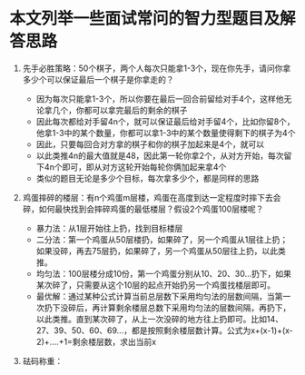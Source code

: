 # 本文列举一些面试常问的智力型题目及解答思路

1. 先手必胜策略：50个棋子，两个人每次只能拿1-3个，现在你先手，请问你拿多少个可以保证最后一个棋子是你拿走的？
    - 因为每次只能拿1-3个，所以你要在最后一回合前留给对手4个，这样他无论拿几个，你都可以拿完最后的剩余的棋子
    - 因此每次都给对手留4n个，就可以保证最后给对手留4个，比如你留8个，他拿1-3中的某个数量，你都可以拿1-3中的某个数量使得剩下的棋子为4个
    - 因此，只要每回合对方拿的棋子和你的棋子加起来是4个，就可以
    - 以此类推4n的最大值就是48，因此第一轮你拿2个，从对方开始，每次留下4n个即可，即从对方这轮开始每轮你俩加起来拿4个
    - 类似的题目无论是多少个目标，每次拿多少个，都是同样的思路

2. 鸡蛋摔碎的楼层：有n个鸡蛋m层楼，鸡蛋在高度到达一定程度时摔下去会碎，如何最快找到会摔碎鸡蛋的最低楼层？假设2个鸡蛋100层楼呢？
    - 暴力法：从1层开始往上扔，找到目标楼层
    - 二分法：第一个鸡蛋从50层楼扔，如果碎了，另一个鸡蛋从1层往上扔；如果没碎，再去75层扔，如果碎了，另一个鸡蛋从50层往上扔，以此类推。
    - 均匀法：100层楼分成10份，第一个鸡蛋分别从10、20、30...扔下，如果某次碎了，只需要从这个10层的起点开始扔另一个鸡蛋找楼层即可。
    - 最优解：通过某种公式计算当前总层数下采用均匀法的层数间隔，当第一次扔下没碎后，再计算剩余楼层总数下采用均匀法的层数间隔，再扔下，以此类推。直到某次碎了，从上一次没碎的地方往上扔即可。比如14、27、39、50、60、69...，都是按照剩余楼层数计算。公式为x+(x-1)+(x-2)+....+1=剩余楼层数，求出当前x

3. 砝码称重：